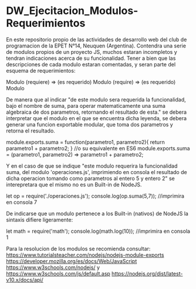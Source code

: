 # DW_Ejecitacion_Modulos-Requerimientos
  En este repositorio propio de las actividades de desarrollo web del club de programacion de la EPET N°14, Neuquen (Argentina).
  Contendra una serie de modulos propios de un proyecto JS, muchos estaran incompletos y tendran indicaciones acerca de su funcionalidad.
  Tener a bien que las descripciones de cada modulo estaran comentadas, y seran parte del esquema de requerimientos:
  
  Modulo (requiere) => (es requerido) Modulo (require) => (es requerido) Modulo
  
  De manera que al indicar "de este modulo sera requerida la funcionalidad, bajo el nombre de suma, para operar matematicamente una suma algebraica de dos parametros, retornando el resultado de esta." se debera interpretar que el modulo en el que se encuentra dicha leyenda, se debera generar una funcion exportable modular, que toma dos parametros y retorna el resultado.
  
  module.exports.suma = function(parametro1, parametro2){
   return parametro1 + parametro2;
  }
  //o su equivalente en ES6
  module.exports.suma = (parametro1, parametro2) => parametro1 + parametro2;
  
  Y en el caso de que se indique "este modulo requerira la funcionalidad suma, del modulo 'operaciones.js', imprimiendo en consola el resultado de dicha operacion tomando como parametros al entero 5 y entero 2" se interepretara que el mismo no es un Built-in de NodeJS.
  
  let op = require('./operaciones.js');
  console.log(op.suma(5,7));                    //imprimira en consola 7
  
  De indicarse que un modulo pertenece a los Built-in (nativos) de NodeJS la sintaxis difiere ligeramente:
  
  let math = require('math');
  console.log(math.log(10));                    //imprimira en consola 1
  
  Para la resolucion de los modulos se recomienda consultar:
    https://www.tutorialsteacher.com/nodejs/nodejs-module-exports
    https://developer.mozilla.org/es/docs/Web/JavaScript
    https://www.w3schools.com/nodejs/ y https://www.w3schools.com/js/default.asp
    https://nodejs.org/dist/latest-v10.x/docs/api/
  
  
